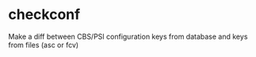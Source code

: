 # checkconf
Make a diff between CBS/PSI configuration keys from database and keys from files (asc or fcv)
